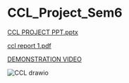 # CCL_Project_Sem6
[CCL PROJECT PPT.pptx](https://github.com/lalit-bagul/CCL_Project_Sem6/files/14967262/CCL.PROJECT.PPT.pptx)


[ccl report 1.pdf](https://github.com/lalit-bagul/CCL_Project_Sem6/files/14967264/ccl.report.1.pdf)


[DEMONSTRATION VIDEO](https://drive.google.com/file/d/1o5WEiTKhQDSyrqmGUZZBynu0dwACyqGc/view?usp=drive_link)


![CCL drawio](https://github.com/lalit-bagul/CCL_Project_Sem6/assets/146022748/9702aca0-493d-477e-8bbd-bdef151c070a)



